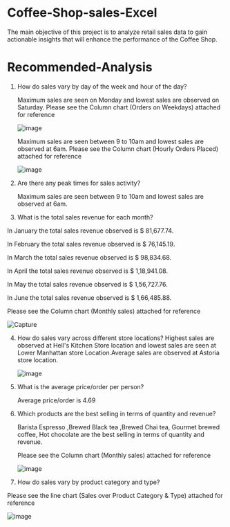 # Coffee-Shop-sales-Excel
The main objective of this project is to analyze retail sales data to gain actionable insights that will enhance the performance of the Coffee Shop.

# Recommended-Analysis
1) How do sales vary by day of the week and hour of the day?
   
   Maximum sales are seen on Monday and lowest sales are observed on Saturday.
   Please see the Column chart (Orders on Weekdays) attached for reference

   ![image](https://github.com/user-attachments/assets/e1ed0cbe-b7b1-4005-803d-72b9a0d4d075)

   Maximum sales are seen between 9 to 10am and lowest sales are observed at 6am.
   Please see the Column chart (Hourly Orders Placed) attached for reference
   
   ![image](https://github.com/user-attachments/assets/f2349937-fca1-4f2c-b7bd-1c228360e807)
 
2) Are there any peak times for sales activity?
   
   Maximum sales are seen between 9 to 10am and lowest sales are observed at 6am.

3) What is the total sales revenue for each month?
   
In January	the total sales revenue observed is $ 81,677.74.

In February	the total sales revenue observed is $ 76,145.19.

In March the total sales revenue observed is	$ 98,834.68.

In April the total sales revenue observed is	$ 1,18,941.08.

In May the total sales revenue observed is	$ 1,56,727.76.

In June the total sales revenue observed is	$ 1,66,485.88.


 Please see the Column chart (Monthly sales) attached for reference 
 
 ![Capture](https://github.com/user-attachments/assets/c56c33e5-87c2-4eca-a3c1-7fb83fbf2310)

4) How do sales vary across different store locations?
   Highest sales are observed at Hell's Kitchen Store location and lowest sales are seen at Lower Manhattan store Location.Average sales are observed at Astoria store location.
   
   ![image](https://github.com/user-attachments/assets/b7b8bfd1-6c1d-41d9-9336-efdba793aca4)

5) What is the average price/order per person?
    
   Average price/order is 4.69
   
6) Which products are the best selling in terms of quantity and revenue?
    
    Barista Espresso ,Brewed Black tea ,Brewed Chai tea, Gourmet brewed coffee, Hot chocolate are the best selling in terms of quantity and revenue.
    
    Please see the Column chart (Monthly sales) attached for reference

    ![image](https://github.com/user-attachments/assets/e9e54b7a-c8b8-49bb-85da-28c461b62930)

7) How do sales vary by product category and type?
    
  Please see the line chart (Sales over Product Category & Type) attached for reference
  
  ![image](https://github.com/user-attachments/assets/59dcaa20-f318-4ce9-b87f-626648310f17)


